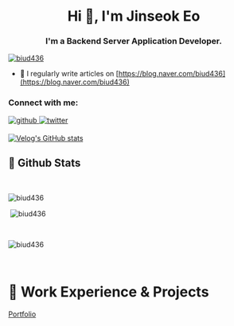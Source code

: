 <h1 align="center">Hi 👋, I'm Jinseok Eo</h1>
<h3 align="center">I'm a Backend Server Application Developer.</h3>

<p align="left"> <a href="https://github.com/ryo-ma/github-profile-trophy"><img src="https://github-profile-trophy.vercel.app/?username=biud436" alt="biud436" /></a> </p>

- 📝 I regularly write articles on [https://blog.naver.com/biud436](https://blog.naver.com/biud436)

<h3 align="left">Connect with me:</h3>
<a href="https://github.com/biud436" target="_blank">
<img src=https://img.shields.io/badge/github-%2324292e.svg?&style=for-the-badge&logo=github&logoColor=white alt=github style="margin-bottom: 5px;" />
</a>
<a href="https://twitter.com/biud436" target="_blank">
<img src=https://img.shields.io/badge/twitter-%2300acee.svg?&style=for-the-badge&logo=twitter&logoColor=white alt=twitter style="margin-bottom: 5px;" />
</a>

[![Velog's GitHub stats](https://velog-readme-stats.vercel.app/api/badge?name=biud436)](https://velog.io/@biud436) 
  

## 🧳 Github Stats

<br />

<p><img align="left" src="https://github-readme-stats.vercel.app/api/top-langs?username=biud436&show_icons=true&locale=en&layout=compact" alt="biud436" /></p>

<br />

<p>&nbsp;<img align="center" src="https://github-readme-stats.vercel.app/api?username=biud436&show_icons=true&locale=en" alt="biud436" /></p>

<br />

<p><img align="center" src="https://github-readme-streak-stats.herokuapp.com/?user=biud436&" alt="biud436" /></p>

<br />

# 🔖 Work Experience & Projects

[Portfolio](https://portfolio.biud436.com)
